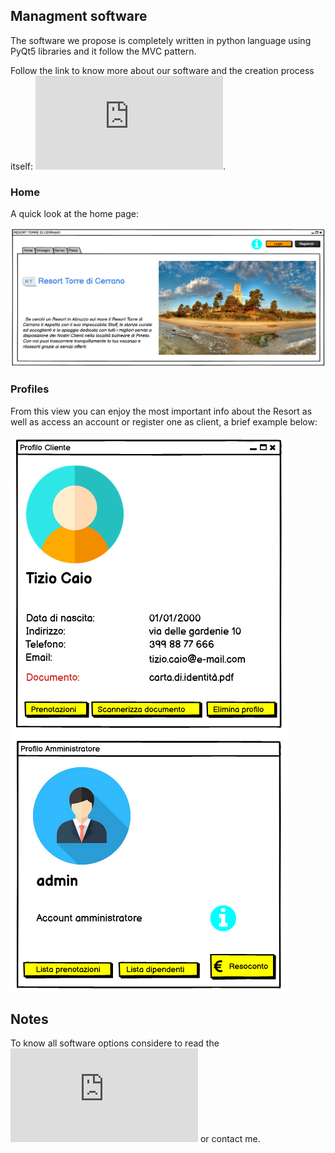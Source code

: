 ## Managment software 
The software we propose is completely written in python language using PyQt5 libraries and it follow the MVC pattern.

Follow the link to know more about our software and the creation process itself:
![documentation](https://github.com/fd-col/ProgettoIngegneriaDelSoftware/blob/main/Resort_Torre_di_Cerrano.pdf).

### Home
A quick look at the home page:

![homepage](https://github.com/AndreaCiv/ProgettoIngegneriaDelSoftware/blob/main/Mock_up/mock-up-home.png)

### Profiles
From this view you can enjoy the most important info about the Resort as well as access an account or register one as client, a brief example below:

![homepage](https://github.com/fd-col/ProgettoIngegneriaDelSoftware/blob/main/Mock_up/mock-up-profili.png)

## Notes
To know all software options considere to read the ![documentation](https://github.com/fd-col/ProgettoIngegneriaDelSoftware/blob/main/Resort_Torre_di_Cerrano.pdf) or contact me.
